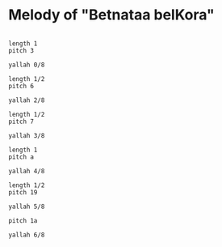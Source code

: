 # Melody of "Betnataa belKora"

```scenario oscilla

length 1
pitch 3

yallah 0/8

length 1/2
pitch 6

yallah 2/8

length 1/2
pitch 7

yallah 3/8

length 1
pitch a

yallah 4/8

length 1/2
pitch 19

yallah 5/8

pitch 1a

yallah 6/8

```
